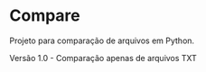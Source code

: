 # Compare
Projeto para comparação de arquivos em Python.

Versão 1.0 - Comparação apenas de arquivos TXT
